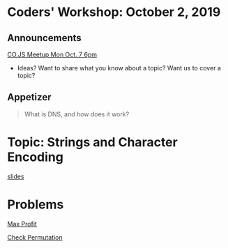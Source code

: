 # Coders' Workshop: October 2, 2019

## Announcements

[CO.JS Meetup Mon Oct. 7 6pm](https://www.meetup.com/Bootcampers-Collective/events/hhpjjryznbkb/)

- Ideas? Want to share what you know about a topic? Want us to cover a topic?

## Appetizer

> What is DNS, and how does it work?

# Topic: Strings and Character Encoding

[slides](https://slides.com/bbyunis/coder-s-workshop-1-4-22)

# Problems

[Max Profit](https://github.com/andy-young/Coders-Workshop/tree/master/Coding-Challenges/maxProfitSimple)

[Check Permutation](https://github.com/andy-young/Coders-Workshop/blob/master/Coding-Challenges/checkPermutation/checkPermutation.md)

